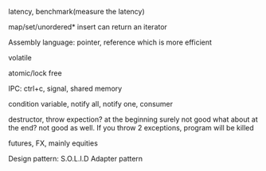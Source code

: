 latency, benchmark(measure the latency)

map/set/unordered* insert can return an iterator

Assembly language: pointer, reference which is more efficient

volatile

atomic/lock free

IPC: ctrl+c, signal, shared memory

condition variable, notify all, notify one, consumer

destructor, throw expection? at the beginning surely not good
what about at the end? not good as well. If you throw 2 exceptions, program will be killed

futures, FX, mainly equities

Design pattern:
S.O.L.I.D
Adapter pattern
